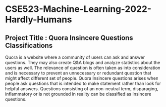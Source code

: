 # CSE523-Machine-Learning-2022-Hardly-Humans
## Project Title : Quora Insincere Questions Classifications
Quora is a website where a community of users can ask and answer questions. They may also create Q&A blogs and analyze statistics about the users as well. The relevance of question is often taken as into consideration and is necessary to prevent an unnecessary or redundant question that might affect different set of people. Quora Insincere questions arises when people ask questions that is intended to make statement rather than look for helpful answers. Questions consisting of an non-neutral term,  disparaging, inflammatory or is not grounded in reality can be classified as Insincere questions.
